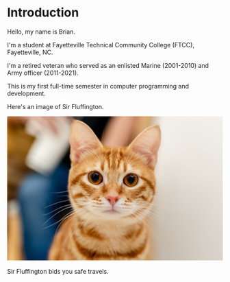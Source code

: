 <!DOCTYPE html>
<html>
<head>
<title>HTML Tutorial · CTI-110-0004, FTCC, Nov 2023</title>
</head>
<body>

<h1>Introduction</h1>

<p>Hello, my name is Brian.</p>

<p>I'm a student at Fayetteville Technical Community College (FTCC), Fayetteville, NC.</p>

<p>I'm a retired veteran who served as an enlisted Marine (2001-2010) and Army officer (2011-2021).</p>

<p>This is my first full-time semester in computer programming and development.</p>

<p>Here's an image of Sir Fluffington.</p>

<img src="orangecat01.jpeg" alt="Sir Fluffington the Orange Cat">

<p>Sir Fluffington bids you safe travels.</p>

</body>
</html>
